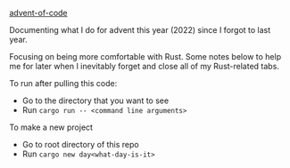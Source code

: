 [advent-of-code](https://adventofcode.com/2022)

Documenting what I do for advent this year (2022) since I forgot to last year.

Focusing on being more comfortable with Rust. Some notes below to help me for later when I inevitably forget and close all of my Rust-related tabs.

To run after pulling this code:
- Go to the directory that you want to see
- Run `cargo run -- <command line arguments>`

To make a new project
- Go to root directory of this repo
- Run `cargo new day<what-day-is-it>`
